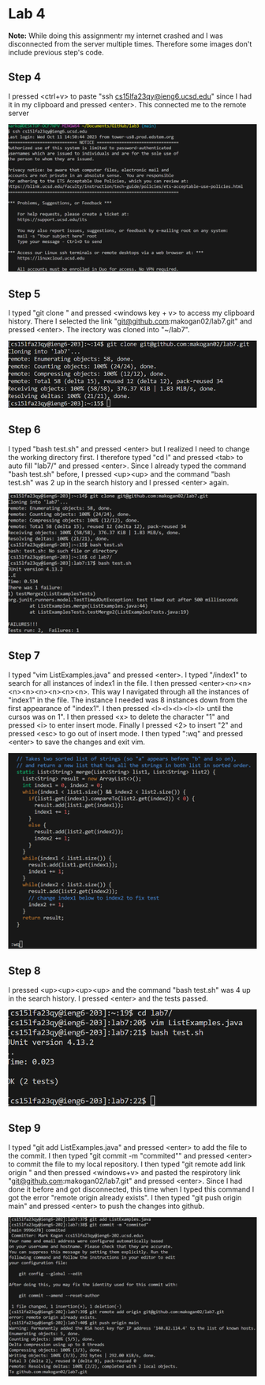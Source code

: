 # Lab 4 #

**Note:** While doing this assignmentr my internet crashed and I was disconnected from the server multiple times. Therefore some images don't include previous step's code. 

## Step 4  ##
I pressed <ctrl+v> to paste "ssh cs15lfa23qy@ieng6.ucsd.edu" since I had it in my clipboard and pressed &lt;enter&gt;. This connected me to the remote server

![image](step4.png)

## Step 5 ##
I typed "git clone " and pressed <windows key + v> to access my clipboard history. There I selected the link "git@github.com:makogan02/lab7.git" and pressed &lt;enter&gt;. The irectory was cloned into "~/lab7".

![image](step5.png)

## Step 6 ##
I typed "bash test.sh" and pressed &lt;enter&gt; but I realized I need to change the working directory first. I therefore typed "cd l" and pressed &lt;tab&gt; to auto fill "lab7/" and pressed &lt;enter&gt;. Since I already typed the command "bash test.sh" before, I pressed &lt;up&gt;&lt;up&gt; and the command "bash test.sh" was 2 up in the search history and I pressed &lt;enter&gt; again.

![image](step6.png)

## Step 7 ##
I typed "vim ListExamples.java" and pressed &lt;enter&gt;. I typed "/index1" to search for all instances of index1 in the file. I then pressed &lt;enter&gt;&lt;n&gt;&lt;n&gt;&lt;n&gt;&lt;n&gt;&lt;n&gt;&lt;n&gt;&lt;n&gt;&lt;n&gt;. This way I navigated through all the instances of "index1" in the file. The instance I needed was 8 instances down from the first appearance of "index1". I then pressed &lt;l&gt;&lt;l&gt;&lt;l&gt;&lt;l&gt;&lt;l&gt; until the cursos was on 1".  I then pressed &lt;x&gt; to delete the character "1" and pressed &lt;i&gt; to enter insert mode. Finally I pressed &lt;2&gt; to insert "2" and pressed &lt;esc&gt; to go out of insert mode. I then typed ":wq" and pressed &lt;enter&gt; to save the changes and exit vim.

![image](step7.png)

## Step 8 ## 

I pressed &lt;up&gt;&lt;up&gt;&lt;up&gt;&lt;up&gt; and the command "bash test.sh" was 4 up in the search history. I pressed &lt;enter&gt; and the tests passed.

![image](step8.png)

## Step 9 ##

I typed "git add ListExamples.java" and pressed &lt;enter&gt; to add the file to the commit. I then typed "git commit -m "commited"" and pressed &lt;enter&gt; to commit the file to my local repository. I then typed "git remote add link origin " and then pressed <windows+v> and pasted the respirotory link "git@github.com:makogan02/lab7.git" and pressed &lt;enter&gt;. Since I had done it before and got disconnected, this time when I typed this command I got the error "remote origin already exists". I then typed "git push origin main" and pressed &lt;enter&gt; to push the changes into github. 

![image](step9.png)
																																																																																																																																																																															
